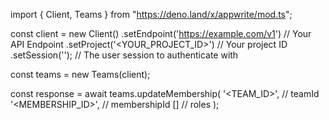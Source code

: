 import { Client, Teams } from "https://deno.land/x/appwrite/mod.ts";

const client = new Client()
    .setEndpoint('https://example.com/v1') // Your API Endpoint
    .setProject('<YOUR_PROJECT_ID>') // Your project ID
    .setSession(''); // The user session to authenticate with

const teams = new Teams(client);

const response = await teams.updateMembership(
    '<TEAM_ID>', // teamId
    '<MEMBERSHIP_ID>', // membershipId
    [] // roles
);
